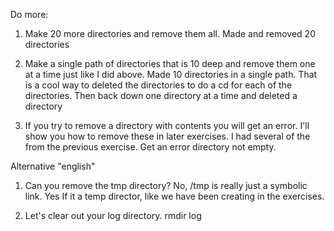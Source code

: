 Do more:

1. Make 20 more directories and remove them all.
  Made and removed 20 directories

2. Make a single path of directories that is 10 deep and remove them one at a time just like I did above.
  Made 10 directories in a single path.  That is a cool way to deleted the directories
  to do a cd for each of the directories.  Then back down one directory at a time
  and deleted a directory

3. If you try to remove a directory with contents you will get an error. I'll show you how to remove these
   in later exercises.
  I had several of the from the previous exercise.  Get an error directory not empty.

Alternative "english"

1. Can you remove the tmp directory?
  No, /tmp is really just a symbolic link.
  Yes If it a temp director, like we have been creating in the exercises.

2. Let's clear out your log directory.
   rmdir log
